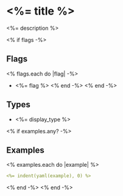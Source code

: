 # <%= title %>

<%= description %>

<% if flags -%>
## Flags

<% flags.each do |flag| -%>
  * <%= flag %>
<% end -%>
<% end -%>

## Types

* <%= display_type %>

<% if examples.any? -%>
## Examples
<% examples.each do |example| %>
```yaml
<%= indent(yaml(example), 0) %>
```
<% end -%>
<% end -%>
